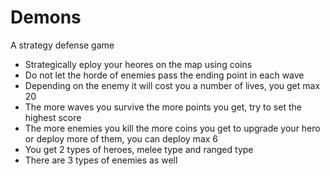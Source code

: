 # Demons
A strategy defense game
- Strategically eploy your heores on the map using coins
- Do not let the horde of enemies pass the ending point in each wave
- Depending on the enemy it will cost you a number of lives, you get max 20
- The more waves you survive the more points you get, try to set the highest score
- The more enemies you kill the more coins you get to upgrade your hero or deploy more of them, you can deploy max 6
- You get 2 types of heroes, melee type and ranged type
- There are 3 types of enemies as well
